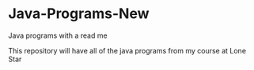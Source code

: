 # Java-Programs-New
Java programs with a read me

This repository will have all of the java programs from my course at Lone Star
